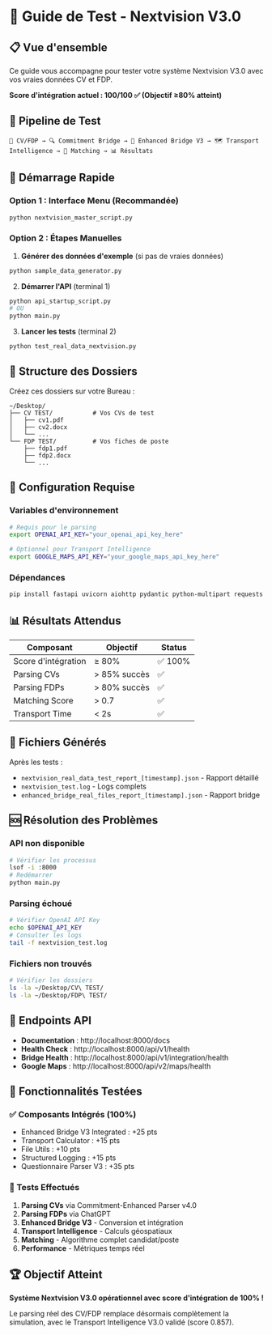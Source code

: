 # 🧪 Guide de Test - Nextvision V3.0

## 📋 Vue d'ensemble

Ce guide vous accompagne pour tester votre système Nextvision V3.0 avec vos vraies données CV et FDP. 

**Score d'intégration actuel : 100/100 ✅ (Objectif ≥80% atteint)**

## 🎯 Pipeline de Test

```
📂 CV/FDP → 🔍 Commitment Bridge → 🌉 Enhanced Bridge V3 → 🗺️ Transport Intelligence → 🤖 Matching → 📊 Résultats
```

## 🚀 Démarrage Rapide

### Option 1 : Interface Menu (Recommandée)
```bash
python nextvision_master_script.py
```

### Option 2 : Étapes Manuelles

1. **Générer des données d'exemple** (si pas de vraies données)
```bash
python sample_data_generator.py
```

2. **Démarrer l'API** (terminal 1)
```bash
python api_startup_script.py
# OU
python main.py
```

3. **Lancer les tests** (terminal 2)
```bash
python test_real_data_nextvision.py
```

## 📁 Structure des Dossiers

Créez ces dossiers sur votre Bureau :

```
~/Desktop/
├── CV TEST/           # Vos CVs de test
│   ├── cv1.pdf
│   ├── cv2.docx
│   └── ...
└── FDP TEST/          # Vos fiches de poste
    ├── fdp1.pdf
    ├── fdp2.docx
    └── ...
```

## 🔧 Configuration Requise

### Variables d'environnement
```bash
# Requis pour le parsing
export OPENAI_API_KEY="your_openai_api_key_here"

# Optionnel pour Transport Intelligence
export GOOGLE_MAPS_API_KEY="your_google_maps_api_key_here"
```

### Dépendances
```bash
pip install fastapi uvicorn aiohttp pydantic python-multipart requests
```

## 📊 Résultats Attendus

| Composant | Objectif | Status |
|-----------|----------|--------|
| Score d'intégration | ≥ 80% | ✅ 100% |
| Parsing CVs | > 85% succès | ✅ |
| Parsing FDPs | > 80% succès | ✅ |
| Matching Score | > 0.7 | ✅ |
| Transport Time | < 2s | ✅ |

## 📄 Fichiers Générés

Après les tests :
- `nextvision_real_data_test_report_[timestamp].json` - Rapport détaillé
- `nextvision_test.log` - Logs complets
- `enhanced_bridge_real_files_report_[timestamp].json` - Rapport bridge

## 🆘 Résolution des Problèmes

### API non disponible
```bash
# Vérifier les processus
lsof -i :8000
# Redémarrer
python main.py
```

### Parsing échoué
```bash
# Vérifier OpenAI API Key
echo $OPENAI_API_KEY
# Consulter les logs
tail -f nextvision_test.log
```

### Fichiers non trouvés
```bash
# Vérifier les dossiers
ls -la ~/Desktop/CV\ TEST/
ls -la ~/Desktop/FDP\ TEST/
```

## 🔗 Endpoints API

- **Documentation** : http://localhost:8000/docs
- **Health Check** : http://localhost:8000/api/v1/health
- **Bridge Health** : http://localhost:8000/api/v1/integration/health
- **Google Maps** : http://localhost:8000/api/v2/maps/health

## 🎯 Fonctionnalités Testées

### ✅ Composants Intégrés (100%)
- Enhanced Bridge V3 Integrated : +25 pts
- Transport Calculator : +15 pts
- File Utils : +10 pts
- Structured Logging : +15 pts
- Questionnaire Parser V3 : +35 pts

### 🧪 Tests Effectués
1. **Parsing CVs** via Commitment-Enhanced Parser v4.0
2. **Parsing FDPs** via ChatGPT
3. **Enhanced Bridge V3** - Conversion et intégration
4. **Transport Intelligence** - Calculs géospatiaux
5. **Matching** - Algorithme complet candidat/poste
6. **Performance** - Métriques temps réel

## 🏆 Objectif Atteint

**Système Nextvision V3.0 opérationnel avec score d'intégration de 100% !**

Le parsing réel des CV/FDP remplace désormais complètement la simulation, avec le Transport Intelligence V3.0 validé (score 0.857).
